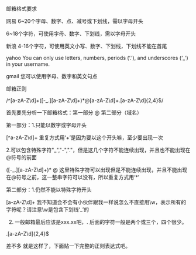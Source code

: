 邮箱格式要求

网易 6~20个字母、数字、点、减号或下划线，需以字母开头


6~18个字符，可使用字母、数字、下划线，需以字母开头

新浪 4-16个字符，可使用英文小写、数字、下划线，下划线不能在首尾

yahoo You can only use letters, numbers, periods (‘.’), and underscores (‘_’) in your username.

gmail 您可以使用字母、数字和英文句点

邮箱正则

 /^[a-zA-Z\d]+([-_\.][a-zA-Z\d]+)*@[a-zA-Z\d]+\.[a-zA-Z\d]{2,4}$/

 首先要先分析一下邮箱格式：第一部分 @ 第二部分（域名）

第一部分：1.只能以数字或字母开头       

[^a-zA-Z\d]+              重复方式用‘+’是因为要以这个开头嘛，至少要出现一次

2.可以包含特殊字符"_","-","."，但是这几个字符不能连续出现，并且也不能出现在@符号的前面

([-_\.][a-zA-Z\d]+)*  @      这里特殊字符可以出现但是不能连续出现，并且不能出现在@符号之前，这一整串字符可以没有，所以重复方式用‘*’

第二部分：1.仍然不能以特殊字符开头

[a-zA-Z\d]+          我不知道会不会有小伙伴跟我一样说怎么不直接用\w，表示所有的字符呢？请注意\w是包含下划线‘_’的

2. 一般邮箱最后应该是xxx.xx吧，. 后面的字符一般是两个或三个，四个很少。

\.[a-zA-Z\d]{2,4}$

差不多 就是这样了，下面贴一下完整的正则表达式吧。




